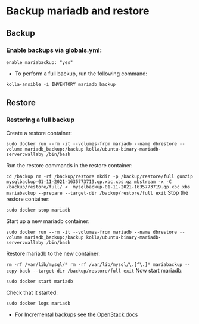 # Backup mariadb and restore

## Backup

### Enable backups via globals.yml:

`enable_mariabackup: "yes"`

* To perform a full backup, run the following command:

`kolla-ansible -i INVENTORY mariadb_backup`

## Restore

### Restoring a full backup

Create a restore container:

`sudo docker run --rm -it --volumes-from mariadb --name dbrestore --volume mariadb_backup:/backup kolla/ubuntu-binary-mariadb-server:wallaby /bin/bash`

Run the restore commands in the restore container:

`
cd /backup
rm -rf /backup/restore
mkdir -p /backup/restore/full
gunzip mysqlbackup-01-11-2021-1635773719.qp.xbc.xbs.gz
mbstream -x -C /backup/restore/full/ <  mysqlbackup-01-11-2021-1635773719.qp.xbc.xbs
mariabackup --prepare --target-dir /backup/restore/full
exit
`
Stop the restore container:

`sudo docker stop mariadb`

Start up a new mariadb container:

`sudo docker run --rm -it --volumes-from mariadb --name dbrestore --volume mariadb_backup:/backup kolla/ubuntu-binary-mariadb-server:wallaby /bin/bash`

Restore mariadb to the new container:

`
rm -rf /var/lib/mysql/*
rm -rf /var/lib/mysql/\.[^\.]*
mariabackup --copy-back --target-dir /backup/restore/full
exit
`
Now start mariadb:

`sudo docker start mariadb`

Check that it started:

`sudo docker logs mariadb`

* For Incremental backups see [the OpenStack docs](https://docs.openstack.org/kolla-ansible/latest/admin/mariadb-backup-and-restore.html)
